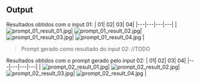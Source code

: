 
## Output

Resultados obtidos com o input 01:
| 01| 02| 03| 04|
|---|---|---|---|
| ![prompt_01_result_01.jpg](img/prompt_01_result_01.jpg)| ![prompt_01_result_02.jpg](img/prompt_01_result_02.jpg)|![prompt_01_result_03.jpg](img/prompt_01_result_03.jpg)| ![prompt_01_result_04.jpg](img/prompt_01_result_04.jpg)  | 

> Prompt gerado como resultado do input 02:
//TODO

Resultados obtidos com o prompt gerado pelo input 02:
| 01| 02| 03| 04|
|---|---|---|---|
| ![prompt_02_result_01.jpg](img/prompt_02_result_01.jpg)| ![prompt_02_result_02.jpg](img/prompt_02_result_02.jpg)|![prompt_02_result_03.jpg](img/prompt_02_result_03.jpg)| ![prompt_02_result_04.jpg](img/prompt_02_result_04.jpg)  | 
